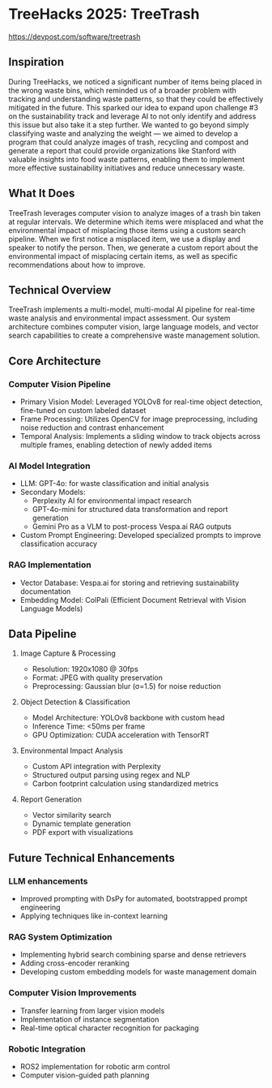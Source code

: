 # TreeHacks 2025: TreeTrash
https://devpost.com/software/treetrash

## Inspiration
During TreeHacks, we noticed a significant number of items being placed in the wrong waste bins, which reminded us of a broader problem with tracking and understanding waste patterns, so that they could be effectively mitigated in the future. This sparked our idea to expand upon challenge #3 on the sustainability track and leverage AI to not only identify and address this issue but also take it a step further. We wanted to go beyond simply classifying waste and analyzing the weight — we aimed to develop a program that could analyze images of trash, recycling and compost and generate a report that could provide organizations like Stanford with valuable insights into food waste patterns, enabling them to implement more effective sustainability initiatives and reduce unnecessary waste.

## What It Does
TreeTrash leverages computer vision to analyze images of a trash bin taken at regular intervals. We determine which items were misplaced and what the environmental impact of misplacing those items using a custom search pipeline. When we first notice a misplaced item, we use a display and speaker to notify the person. Then, we generate a custom report about the environmental impact of misplacing certain items, as well as specific recommendations about how to improve.

## Technical Overview
TreeTrash implements a multi-model, multi-modal AI pipeline for real-time waste analysis and environmental impact assessment. Our system architecture combines computer vision, large language models, and vector search capabilities to create a comprehensive waste management solution.

## Core Architecture

### Computer Vision Pipeline
- Primary Vision Model: Leveraged YOLOv8 for real-time object detection, fine-tuned on custom labeled dataset
- Frame Processing: Utilizes OpenCV for image preprocessing, including noise reduction and contrast enhancement
- Temporal Analysis: Implements a sliding window to track objects across multiple frames, enabling detection of newly added items

### AI Model Integration
- LLM: GPT-4o: for waste classification and initial analysis
- Secondary Models:
  - Perplexity AI for environmental impact research
  - GPT-4o-mini for structured data transformation and report generation
  - Gemini Pro as a VLM to post-process Vespa.ai RAG outputs
- Custom Prompt Engineering: Developed specialized prompts to improve classification accuracy

### RAG Implementation
- Vector Database: Vespa.ai for storing and retrieving sustainability documentation
- Embedding Model: ColPali (Efficient Document Retrieval with Vision Language Models)

## Data Pipeline
1. Image Capture & Processing
   - Resolution: 1920x1080 @ 30fps
   - Format: JPEG with quality preservation
   - Preprocessing: Gaussian blur (σ=1.5) for noise reduction

2. Object Detection & Classification
   - Model Architecture: YOLOv8 backbone with custom head
   - Inference Time: <50ms per frame
   - GPU Optimization: CUDA acceleration with TensorRT

3. Environmental Impact Analysis
   - Custom API integration with Perplexity
   - Structured output parsing using regex and NLP
   - Carbon footprint calculation using standardized metrics

4. Report Generation
   - Vector similarity search
   - Dynamic template generation
   - PDF export with visualizations

## Future Technical Enhancements

### LLM enhancements
- Improved prompting with DsPy for automated, bootstrapped prompt engineering
- Applying techniques like in-context learning

### RAG System Optimization
- Implementing hybrid search combining sparse and dense retrievers
- Adding cross-encoder reranking
- Developing custom embedding models for waste management domain

### Computer Vision Improvements
- Transfer learning from larger vision models
- Implementation of instance segmentation
- Real-time optical character recognition for packaging

### Robotic Integration
- ROS2 implementation for robotic arm control
- Computer vision-guided path planning
